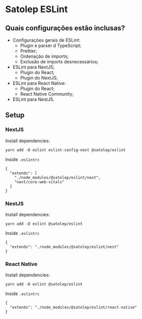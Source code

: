 # Satolep ESLint

## Quais configurações estão inclusas?

- Configurações gerais de ESLint:
  - Plugin e parser d TypeScript;
  - Prettier;
  - Ordenação de imports;
  - Exclusão de imports desnecessários;
- ESLint para NextJS;
  - Plugin do React;
  - Plugin do NextJS;
- ESLint para React Native:
  - Plugin do React;
  - React Native Community;
- ESLint para NestJS.

## Setup

### NextJS

Install dependencies:
```
yarn add -D eslint eslint-config-next @satolep/eslint
```
Inside `.eslintrc`
```
{
  "extends": [
    "./node_modules/@satolep/eslint/next", 
    "next/core-web-vitals"
  ]
}

```

### NestJS

Install dependencies:
```
yarn add -D eslint @satolep/eslint
```
Inside `.eslintrc`
```
{
  "extends": "./node_modules/@satolep/eslint/nest"
}
```

### React Native

Install dependencies:
```
yarn add -D eslint @satolep/eslint
```
Inside `.eslintrc`
```
{
  "extends": "./node_modules/@satolep/eslint/react-native"
}
```
